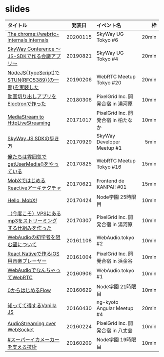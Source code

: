 # slides

| タイトル                                                                                                        |  発表日  | イベント名                          |    枠 |
|:--------------------------------------------------------------------------------------------------------------- |:--------:|:----------------------------------- | -----:|
| [The chrome://webrtc-internals internals](https://leader22.github.io/slides/skyway_ug_tokyo-6/)                 | 20200115 | SkyWay UG Tokyo #6                  | 20min |
| [SkyWay Conference 〜JS-SDKで作る会議アプリ〜](https://leader22.github.io/slides/skyway_ug_tokyo-4/)            | 20190821 | SkyWay UG Tokyo #4                  | 20min |
| [NodeJS(TypeScript)でSTUN(RFC5389)(の一部)を実装した](https://leader22.github.io/slides/webrtc_meetup-20/)      | 20190206 | WebRTC Meetup Tokyo #20             | 20min |
| [動画切り出しアプリをElectronで作った](https://leader22.github.io/slides/pxg_camp-2018a/)                       | 20180306 | PixelGrid Inc. 開発合宿 in 湯河原   | 10min |
| [MediaStream to HttpLiveStreaming](https://leader22.github.io/slides/pxg_camp-2017b/)                           | 20171017 | PixelGrid Inc. 開発合宿 in 柏たなか | 10min |
| [SkyWay JS SDKの歩き方](https://leader22.github.io/slides/skyway_dev_meetup-1/)                                 | 20170929 | SkyWay Developer Meetup #1          |  5min |
| [俺たちは雰囲気でgetUserMedia()をやっている](https://leader22.github.io/slides/webrtc_meetup-16/)               | 20170825 | WebRTC Meetup Tokyo #16             | 15min |
| [MobXではじめるReactiveアーキテクチャ](https://leader22.github.io/slides/fe_de_kanpai-1/)                       | 20170621 | Frontend de KANPAI! #01             | 15min |
| [Hello, MobX!](https://leader22.github.io/slides/node_gakuen-25/)                                               | 20170424 | Node学園 25時限目                   | 10min |
| [（今度こそ）VPSにあるmp3をストリーミングする仕組みを作った](https://leader22.github.io/slides/pxg_camp-2017a/) | 20170307 | PixelGrid Inc. 開発合宿 in 湯河原   | 10min |
| [WebAudioの初学者を阻む壁について](https://leader22.github.io/slides/webaudio_tokyo-2/)                         | 20161108 | WebAudio.tokyo #2                   | 10min |
| [React Nativeで作るiOS用音楽プレーヤー](https://leader22.github.io/slides/pxg_camp-2016b/)                      | 20161004 | PixelGrid Inc. 開発合宿 in 浜金谷   | 10min |
| [WebAudioでなんちゃってWebRTC](https://leader22.github.io/slides/webaudio_tokyo-1/)                             | 20160906 | WebAudio.tokyo #1                   | 10min |
| [0からはじめるFlow](https://leader22.github.io/slides/node_gakuen-21/)                                          | 20160629 | Node学園 21時限目                   | 10min |
| [知ってて得するVanilla JS](https://leader22.github.io/slides/ng_kyoto-4/)                                       | 20160430 | ng-kyoto Angular Meetup #4          | 20min |
| [AudioStreaming over WebSocket](https://leader22.github.io/slides/pxg_camp-2016a/)                              | 20160224 | PixelGrid Inc. 開発合宿 in 八丈島   | 10min |
| [#スーパーイカメーカー を支える技術](https://leader22.github.io/slides/node_gakuen-19/)                         | 20160209 | Node学園 19時限目                   | 10min |
